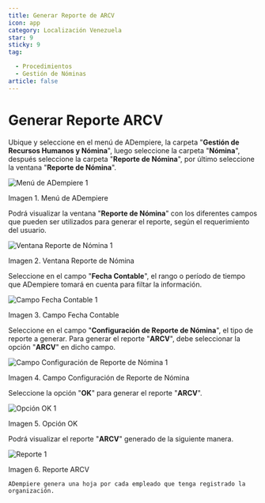 ```yaml
---
title: Generar Reporte de ARCV
icon: app
category: Localización Venezuela
star: 9
sticky: 9
tag:

  - Procedimientos
  - Gestión de Nóminas
article: false
---
```


**Generar Reporte ARCV**
========================

Ubique y seleccione en el menú de ADempiere, la carpeta "**Gestión de Recursos Humanos y Nómina**", luego seleccione la carpeta "**Nómina**", después seleccione la carpeta "**Reporte de Nómina**", por último seleccione la ventana "**Reporte de Nómina**".

![Menú de ADempiere 1](/assets/img/procedures/payroll/arcv-report/resources/menu-arcv1.png)

Imagen 1. Menú de ADempiere

Podrá visualizar la ventana "**Reporte de Nómina**" con los diferentes campos que pueden ser utilizados para generar el reporte, según el requerimiento del usuario.

![Ventana Reporte de Nómina 1](/assets/img/procedures/payroll/arcv-report/resources/vent-arcv1.png)

Imagen 2. Ventana Reporte de Nómina

Seleccione en el campo "**Fecha Contable**", el rango o período de tiempo que ADempiere tomará en cuenta para filtar la información.

![Campo Fecha Contable 1](/assets/img/procedures/payroll/arcv-report/resources/fecha-contable1.png)

Imagen 3. Campo Fecha Contable

Seleccione en el campo "**Configuración de Reporte de Nómina**", el tipo de reporte a generar. Para generar el reporte "**ARCV**", debe seleccionar la opción "**ARCV**" en dicho campo.

![Campo Configuración de Reporte de Nómina 1](/assets/img/procedures/payroll/arcv-report/resources/conf-report-nom1.png)

Imagen 4. Campo Configuración de Reporte de Nómina

Seleccione la opción "**OK**" para generar el reporte "**ARCV**".

![Opción OK 1](/assets/img/procedures/payroll/arcv-report/resources/opcion-ok1.png)

Imagen 5. Opción OK

Podrá visualizar el reporte "**ARCV**" generado de la siguiente manera.

![Reporte 1](/assets/img/procedures/payroll/arcv-report/resources/resultado-arcv1.png)

Imagen 6. Reporte ARCV

~~~
ADempiere genera una hoja por cada empleado que tenga registrado la organización.
~~~
